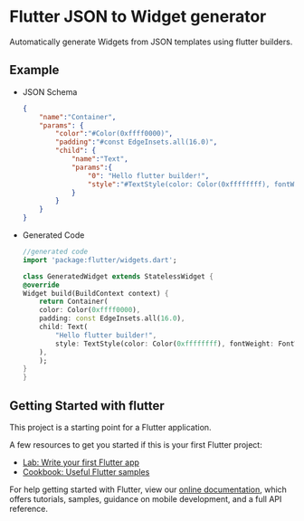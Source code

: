 # Flutter JSON to Widget generator

Automatically generate Widgets from JSON templates using flutter builders.

## Example
- JSON Schema
    ```json
    {
        "name":"Container",
        "params": {
            "color":"#Color(0xffff0000)",
            "padding":"#const EdgeInsets.all(16.0)",
            "child": {
                "name":"Text",
                "params":{
                    "0": "Hello flutter builder!",
                    "style":"#TextStyle(color: Color(0xffffffff), fontWeight: FontWeight.bold )"
                }
            }
        }
    }
    ```
- Generated Code
    ```dart
    //generated code
    import 'package:flutter/widgets.dart';

    class GeneratedWidget extends StatelessWidget {
    @override
    Widget build(BuildContext context) {
        return Container(
        color: Color(0xffff0000),
        padding: const EdgeInsets.all(16.0),
        child: Text(
            "Hello flutter builder!",
            style: TextStyle(color: Color(0xffffffff), fontWeight: FontWeight.bold),
        ),
        );
    }
    }

    ```


## Getting Started with flutter

This project is a starting point for a Flutter application.

A few resources to get you started if this is your first Flutter project:

- [Lab: Write your first Flutter app](https://flutter.dev/docs/get-started/codelab)
- [Cookbook: Useful Flutter samples](https://flutter.dev/docs/cookbook)

For help getting started with Flutter, view our
[online documentation](https://flutter.dev/docs), which offers tutorials,
samples, guidance on mobile development, and a full API reference.
